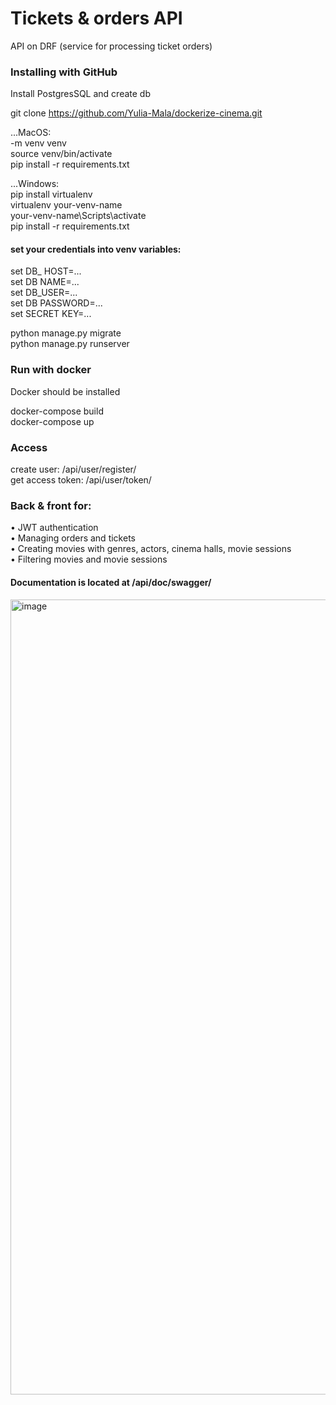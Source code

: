 # Tickets & orders API

API on DRF (service for processing ticket orders)

### Installing with GitHub
Install PostgresSQL and create db

git clone https://github.com/Yulia-Mala/dockerize-cinema.git

...MacOS:\
-m venv venv\
source venv/bin/activate\
pip install -r requirements.txt


...Windows:\
pip install virtualenv\
virtualenv your-venv-name\
your-venv-name\Scripts\activate\
pip install -r requirements.txt

#### set your credentials into venv variables: 

set DB_ HOST=...\
set DB NAME=...\
set DB_USER=...\
set DB PASSWORD=...\
set SECRET KEY=...

python manage.py migrate\
python manage.py runserver

### Run with docker
Docker should be installed

docker-compose build\
docker-compose up

### Access
create user: /api/user/register/\
get access token: /api/user/token/


### Back & front for:
• JWT authentication\
• Managing orders and tickets\
• Creating movies with genres, actors, cinema halls, movie sessions\
• Filtering movies and movie sessions

#### Documentation is located at /api/doc/swagger/

<img width="1272" alt="image" src="https://user-images.githubusercontent.com/121285272/235371335-d3ce4b73-2436-4f9d-ab46-2feb899b7ec1.png">

